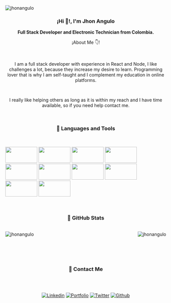  <img align="center" src="https://komarev.com/ghpvc/?username=jhonangulo" alt="jhonangulo" />

<div align="center">
  <h3 align="center">¡Hi 👋!, I'm Jhon Angulo</h3>
  <p align="center"><strong>Full Stack Developer and Electronic Technician from Colombia.</strong></p>
  <p align="center">¡About Me 👇!</p>
</div>

</br>

<p align="center">I am a full stack developer with experience in React and Node, I like challenges a lot, because they increase my desire to learn. Programming lover that is why I am self-taught and I complement my education in online platforms.</p>

</br>

<p align="center">I really like helping others as long as it is within my reach and I have time available, so if you need help contact me.</p>

</br>

<h3 align="center">📌 Languages and Tools</h3>

</br>

<code><img width="100" height="50" src="https://cdn.worldvectorlogo.com/logos/visual-studio-code-1.svg"></code>
<code><img width="100" height="50" src="https://cdn.worldvectorlogo.com/logos/html5-1.svg"></code>
<code><img width="100" height="50" src="https://cdn.worldvectorlogo.com/logos/logo-javascript.svg"></code>
<code><img width="100" height="50" src="https://worldvectorlogo.com/es/logo/node-js-logo"></code>
<code><img width="100" height="50" src="https://cdn.worldvectorlogo.com/logos/react-2.svg"></code>
<code><img width="100" height="50" src="https://cdn.worldvectorlogo.com/logos/nextjs-3.svg"></code>
<code><img width="100" height="50" src="https://cdn.worldvectorlogo.com/logos/css-5.svg"></code>
<code><img width="100" height="50" src="https://cdn.worldvectorlogo.com/logos/sass-1.svg"></code>
<code><img width="100" height="50" src="https://worldvectorlogo.com/es/logo/materialize-3"></code>
<code><img width="100" height="50" src="https://worldvectorlogo.com/es/logo/material-ui-1"></code>

</br>

<h3 align="center">📌 GitHub Stats</h3>

</br>

<div align="center" width="800">
  <img align="left" src="https://github-readme-stats.vercel.app/api?username=jhonangulo&show_icons=true" alt="jhonangulo" />
  <img align="right" src="https://github-readme-stats.vercel.app/api/top-langs/?username=jhonangulo&layout=compact&hide=html" alt="jhonangulo" />
</div>

</br>
</br>
</br>
</br>
</br>

<h3 align="center">📌 Contact Me</h3>

</br>

<p align="center">
</br>
<a href="https://www.linkedin.com/in/jhon-manuel-angulo-moncada-b0877a1b5/"><img src="https://img.shields.io/badge/-LinkedIn-blue?style=flat&amp;logo=Linkedin&amp;logoColor=white" alt="Linkedin"></a>
<a href="https://jhon-angulo.vercel.app//"><img src="https://img.shields.io/badge/-Portfolio-black?style=flat&amp;logo=react&amp;logoColor=white" alt="Portfolio"></a>
<a href="https://twitter.com/JhonAngulo_Col"><img src="https://img.shields.io/badge/-Twitter-00acee?style=flat&amp;logo=Twitter&amp;logoColor=white" alt="Twitter"></a> 
<a href="https://github.com/JhonAngulo"><img src="https://img.shields.io/badge/-Github-000?style=flat&amp;logo=Github&amp;logoColor=white" alt="Github"></a> </p>
